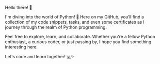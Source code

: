 Hello there! 👋

I'm diving into the world of Python! 🐍 Here on my GitHub, you'll find a collection of my code snippets, tasks, and even some certificates as I journey through the realm of Python programming.

Feel free to explore, learn, and collaborate. Whether you're a fellow Python enthusiast, a curious coder, or just passing by, I hope you find something interesting here.

Let's code and learn together! 💻✨
